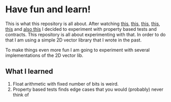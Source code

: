 # Have fun and learn!

This is what this repository is all about.
After watching [this](https://www.youtube.com/watch?v=MYucYon2-lk), [this](https://www.youtube.com/watch?v=p84DMv8TQuo), [this](https://www.youtube.com/watch?v=jmsk1QZQEvQ), [this](https://www.youtube.com/watch?v=5pwv3cuo3Qk), [this](https://www.youtube.com/watch?v=lNITrPhl2_A) and [also this](https://www.youtube.com/watch?v=H18vxq-VsCk) I decided to experiment with property based tests and contracts. This repository is all about experimenting with that. In order to do that I am using a simple 2D vector library that I wrote in the past.

To make things even more fun I am going to experiment with several implementations of the 2D vector lib.

## What I learned

1. Float arithmetic with fixed number of bits is weird.
2. Property based tests finds edge cases that you would (probably) never think of
